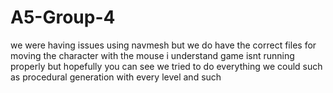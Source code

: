 # A5-Group-4
we were having issues using navmesh but we do have the correct files for moving the character with the mouse
i understand game isnt running properly but hopefully you can see we tried to do everything we could such as procedural generation with every level and such
